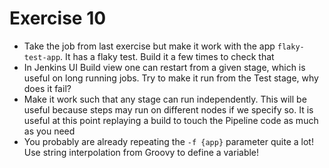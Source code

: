 # Exercise 10

- Take the job from last exercise but make it work with the app `flaky-test-app`. It has a flaky test. Build it a few times to check that
- In Jenkins UI Build view one can restart from a given stage, which is useful on long running jobs. Try to make it run from the Test stage, why does it fail?
- Make it work such that any stage can run independently. This will be useful because steps may run on different nodes if we specify so. It is useful at this point replaying a build to touch the Pipeline code as much as you need
- You probably are already repeating the `-f {app}` parameter quite a lot! Use string interpolation from Groovy to define a variable!
